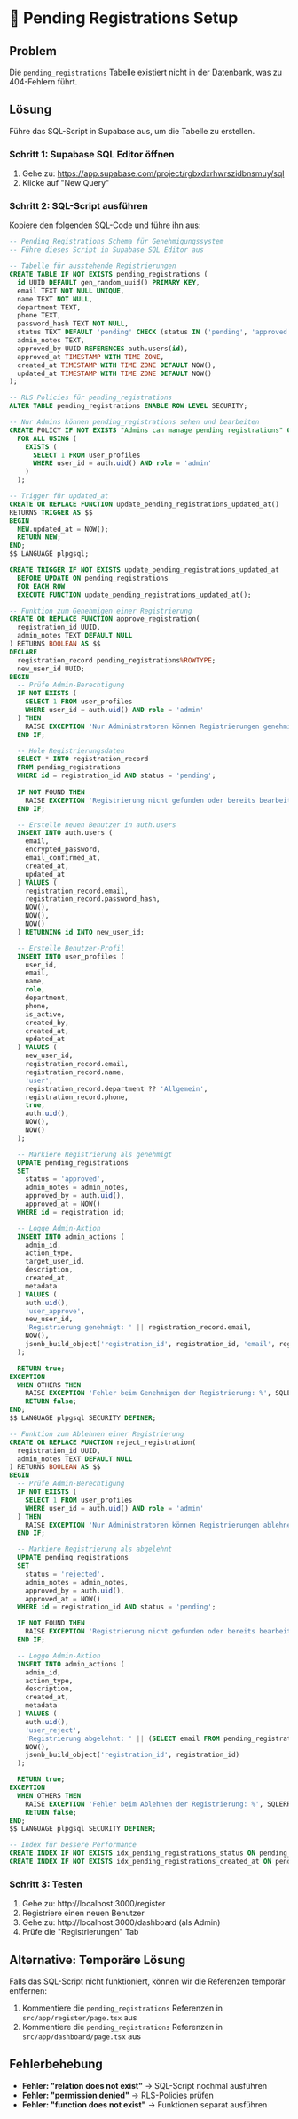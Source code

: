 # 🔧 Pending Registrations Setup

## Problem
Die `pending_registrations` Tabelle existiert nicht in der Datenbank, was zu 404-Fehlern führt.

## Lösung
Führe das SQL-Script in Supabase aus, um die Tabelle zu erstellen.

### Schritt 1: Supabase SQL Editor öffnen
1. Gehe zu: https://app.supabase.com/project/rgbxdxrhwrszidbnsmuy/sql
2. Klicke auf "New Query"

### Schritt 2: SQL-Script ausführen
Kopiere den folgenden SQL-Code und führe ihn aus:

```sql
-- Pending Registrations Schema für Genehmigungssystem
-- Führe dieses Script in Supabase SQL Editor aus

-- Tabelle für ausstehende Registrierungen
CREATE TABLE IF NOT EXISTS pending_registrations (
  id UUID DEFAULT gen_random_uuid() PRIMARY KEY,
  email TEXT NOT NULL UNIQUE,
  name TEXT NOT NULL,
  department TEXT,
  phone TEXT,
  password_hash TEXT NOT NULL,
  status TEXT DEFAULT 'pending' CHECK (status IN ('pending', 'approved', 'rejected')),
  admin_notes TEXT,
  approved_by UUID REFERENCES auth.users(id),
  approved_at TIMESTAMP WITH TIME ZONE,
  created_at TIMESTAMP WITH TIME ZONE DEFAULT NOW(),
  updated_at TIMESTAMP WITH TIME ZONE DEFAULT NOW()
);

-- RLS Policies für pending_registrations
ALTER TABLE pending_registrations ENABLE ROW LEVEL SECURITY;

-- Nur Admins können pending_registrations sehen und bearbeiten
CREATE POLICY IF NOT EXISTS "Admins can manage pending registrations" ON pending_registrations
  FOR ALL USING (
    EXISTS (
      SELECT 1 FROM user_profiles 
      WHERE user_id = auth.uid() AND role = 'admin'
    )
  );

-- Trigger für updated_at
CREATE OR REPLACE FUNCTION update_pending_registrations_updated_at()
RETURNS TRIGGER AS $$
BEGIN
  NEW.updated_at = NOW();
  RETURN NEW;
END;
$$ LANGUAGE plpgsql;

CREATE TRIGGER IF NOT EXISTS update_pending_registrations_updated_at
  BEFORE UPDATE ON pending_registrations
  FOR EACH ROW
  EXECUTE FUNCTION update_pending_registrations_updated_at();

-- Funktion zum Genehmigen einer Registrierung
CREATE OR REPLACE FUNCTION approve_registration(
  registration_id UUID,
  admin_notes TEXT DEFAULT NULL
) RETURNS BOOLEAN AS $$
DECLARE
  registration_record pending_registrations%ROWTYPE;
  new_user_id UUID;
BEGIN
  -- Prüfe Admin-Berechtigung
  IF NOT EXISTS (
    SELECT 1 FROM user_profiles 
    WHERE user_id = auth.uid() AND role = 'admin'
  ) THEN
    RAISE EXCEPTION 'Nur Administratoren können Registrierungen genehmigen';
  END IF;

  -- Hole Registrierungsdaten
  SELECT * INTO registration_record 
  FROM pending_registrations 
  WHERE id = registration_id AND status = 'pending';
  
  IF NOT FOUND THEN
    RAISE EXCEPTION 'Registrierung nicht gefunden oder bereits bearbeitet';
  END IF;

  -- Erstelle neuen Benutzer in auth.users
  INSERT INTO auth.users (
    email,
    encrypted_password,
    email_confirmed_at,
    created_at,
    updated_at
  ) VALUES (
    registration_record.email,
    registration_record.password_hash,
    NOW(),
    NOW(),
    NOW()
  ) RETURNING id INTO new_user_id;

  -- Erstelle Benutzer-Profil
  INSERT INTO user_profiles (
    user_id,
    email,
    name,
    role,
    department,
    phone,
    is_active,
    created_by,
    created_at,
    updated_at
  ) VALUES (
    new_user_id,
    registration_record.email,
    registration_record.name,
    'user',
    registration_record.department ?? 'Allgemein',
    registration_record.phone,
    true,
    auth.uid(),
    NOW(),
    NOW()
  );

  -- Markiere Registrierung als genehmigt
  UPDATE pending_registrations 
  SET 
    status = 'approved',
    admin_notes = admin_notes,
    approved_by = auth.uid(),
    approved_at = NOW()
  WHERE id = registration_id;

  -- Logge Admin-Aktion
  INSERT INTO admin_actions (
    admin_id,
    action_type,
    target_user_id,
    description,
    created_at,
    metadata
  ) VALUES (
    auth.uid(),
    'user_approve',
    new_user_id,
    'Registrierung genehmigt: ' || registration_record.email,
    NOW(),
    jsonb_build_object('registration_id', registration_id, 'email', registration_record.email)
  );

  RETURN true;
EXCEPTION
  WHEN OTHERS THEN
    RAISE EXCEPTION 'Fehler beim Genehmigen der Registrierung: %', SQLERRM;
    RETURN false;
END;
$$ LANGUAGE plpgsql SECURITY DEFINER;

-- Funktion zum Ablehnen einer Registrierung
CREATE OR REPLACE FUNCTION reject_registration(
  registration_id UUID,
  admin_notes TEXT DEFAULT NULL
) RETURNS BOOLEAN AS $$
BEGIN
  -- Prüfe Admin-Berechtigung
  IF NOT EXISTS (
    SELECT 1 FROM user_profiles 
    WHERE user_id = auth.uid() AND role = 'admin'
  ) THEN
    RAISE EXCEPTION 'Nur Administratoren können Registrierungen ablehnen';
  END IF;

  -- Markiere Registrierung als abgelehnt
  UPDATE pending_registrations 
  SET 
    status = 'rejected',
    admin_notes = admin_notes,
    approved_by = auth.uid(),
    approved_at = NOW()
  WHERE id = registration_id AND status = 'pending';

  IF NOT FOUND THEN
    RAISE EXCEPTION 'Registrierung nicht gefunden oder bereits bearbeitet';
  END IF;

  -- Logge Admin-Aktion
  INSERT INTO admin_actions (
    admin_id,
    action_type,
    description,
    created_at,
    metadata
  ) VALUES (
    auth.uid(),
    'user_reject',
    'Registrierung abgelehnt: ' || (SELECT email FROM pending_registrations WHERE id = registration_id),
    NOW(),
    jsonb_build_object('registration_id', registration_id)
  );

  RETURN true;
EXCEPTION
  WHEN OTHERS THEN
    RAISE EXCEPTION 'Fehler beim Ablehnen der Registrierung: %', SQLERRM;
    RETURN false;
END;
$$ LANGUAGE plpgsql SECURITY DEFINER;

-- Index für bessere Performance
CREATE INDEX IF NOT EXISTS idx_pending_registrations_status ON pending_registrations(status);
CREATE INDEX IF NOT EXISTS idx_pending_registrations_created_at ON pending_registrations(created_at);
```

### Schritt 3: Testen
1. Gehe zu: http://localhost:3000/register
2. Registriere einen neuen Benutzer
3. Gehe zu: http://localhost:3000/dashboard (als Admin)
4. Prüfe die "Registrierungen" Tab

## Alternative: Temporäre Lösung
Falls das SQL-Script nicht funktioniert, können wir die Referenzen temporär entfernen:

1. Kommentiere die `pending_registrations` Referenzen in `src/app/register/page.tsx` aus
2. Kommentiere die `pending_registrations` Referenzen in `src/app/dashboard/page.tsx` aus

## Fehlerbehebung
- **Fehler: "relation does not exist"** → SQL-Script nochmal ausführen
- **Fehler: "permission denied"** → RLS-Policies prüfen
- **Fehler: "function does not exist"** → Funktionen separat ausführen 